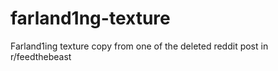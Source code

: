 # farland1ng-texture
Farland1ing texture copy from one of the deleted reddit post in r/feedthebeast
